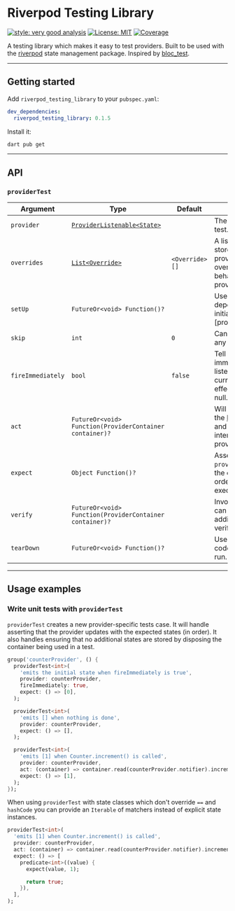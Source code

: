 # Riverpod Testing Library

[![style: very good analysis][very_good_analysis_badge]][very_good_analysis_link]
[![License: MIT][license_badge]][license_link]
[![Coverage][test_coverage_badge]][test_coverage_badge]

A testing library which makes it easy to test providers. Built to be used with the [riverpod](https://pub.dev/packages/riverpod) state management package. Inspired by [bloc_test](https://pub.dev/packages/bloc_test).

---

## Getting started

Add `riverpod_testing_library` to your `pubspec.yaml`:

```yaml
dev_dependencies:
  riverpod_testing_library: 0.1.5
```

Install it:

```sh
dart pub get
```

---

## API

### `providerTest`

|Argument |Type    |Default|Description|
|-----|--------|-------|-----------|
|`provider`|[`ProviderListenable<State>`](https://pub.dev/documentation/riverpod/latest/riverpod/ProviderListenable-mixin.html)|  |The provider under test.
|`overrides`  |[`List<Override>`](https://pub.dev/documentation/riverpod/latest/riverpod/Override-class.html)|`<Override>[]`|A list of `Overrides` that stores the state of the providers and allows overriding the behavior of a specific provider|
|`setUp`  |`FutureOr<void> Function()?`| |Used to set up any dependencies prior to initializing the [provider] under test.|
|`skip`  |`int`|`0`|Can be used to skip any number of states.|
|`fireImmediately`  |`bool`|`false`|Tell Riverpod to immediately call the listener with the current value. Has no effect when `expect` is null.|
|`act`  |`FutureOr<void> Function(ProviderContainer container)?`||Will be invoked with the [ProviderContainer](https://pub.dev/documentation/riverpod/latest/riverpod/ProviderContainer-class.html) and should be used to interact with any provider.|
|`expect`  |`Object Function()?`||Asserts that the `provider` updates with the expected states (in  order) after [act] is executed.|
|`verify`  |`FutureOr<void> Function(ProviderContainer container)?`||Invoked after [act] and can be used for additional verification/assertions.|
|`tearDown`  |`FutureOr<void> Function()?`||Used to execute any code after the test has run.|

---

## Usage examples

### Write unit tests with `providerTest`

`providerTest` creates a new provider-specific tests case. It will handle asserting that the provider updates with the expected states (in order). It also handles ensuring that no additional states are stored by disposing the container being used in a test.

```dart
group('counterProvider', () {
  providerTest<int>(
    'emits the initial state when fireImmediately is true',
    provider: counterProvider,
    fireImmediately: true,
    expect: () => [0],
  );

  providerTest<int>(
    'emits [] when nothing is done',
    provider: counterProvider,
    expect: () => [],
  );

  providerTest<int>(
    'emits [1] when Counter.increment() is called',
    provider: counterProvider,
    act: (container) => container.read(counterProvider.notifier).increment(),
    expect: () => [1],
  );
});
```

When using `providerTest` with state classes which don't override `==` and `hashCode` you can provide an `Iterable` of matchers instead of explicit state instances.

```dart
providerTest<int>(
  'emits [1] when Counter.increment() is called',
  provider: counterProvider,
  act: (container) => container.read(counterProvider.notifier).increment(),
  expect: () => [
    predicate<int>((value) {
      expect(value, 1);

      return true;
    }),
  ],
);
```

[license_badge]: https://img.shields.io/badge/license-MIT-blue.svg
[license_link]: https://opensource.org/licenses/MIT
[very_good_analysis_badge]: https://img.shields.io/badge/style-very_good_analysis-B22C89.svg
[very_good_analysis_link]: https://pub.dev/packages/very_good_analysis
[test_coverage_badge]: https://github.com/egonm12/riverpod_testing_library/blob/main/coverage_badge.svg
